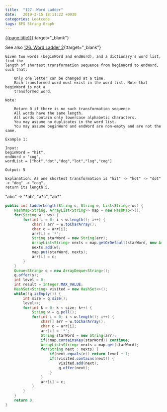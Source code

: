```yaml
---
title:  "127. Word Ladder"
date:   2019-3-15 18:11:22 +0930
categories: Leetcode
tags: BFS String Graph
---
```


[{{page.title}}](https://leetcode.com/problems/word-ladder/){:target="_blank"}

See also [126. Word Ladder 2](https://leetcode.com/problems/word-ladder-ii/){:target="_blank"}


    Given two words (beginWord and endWord), and a dictionary's word list, find the
    length of shortest transformation sequence from beginWord to endWord, such that:

        Only one letter can be changed at a time.
        Each transformed word must exist in the word list. Note that beginWord is not a
        transformed word.

    Note:

        Return 0 if there is no such transformation sequence.
        All words have the same length.
        All words contain only lowercase alphabetic characters.
        You may assume no duplicates in the word list.
        You may assume beginWord and endWord are non-empty and are not the same.

    Example 1:

    Input:
    beginWord = "hit",
    endWord = "cog",
    wordList = ["hot","dot","dog","lot","log","cog"]

    Output: 5

    Explanation: As one shortest transformation is "hit" -> "hot" -> "dot" -> "dog" -> "cog",
    return its length 5.

"abc" -> "\*ab", "a\*c", "ab\*"

```java
public int ladderLength(String s, String e, List<String> ws) {
    HashMap<String, ArrayList<String>> map = new HashMap<>();
    for(String w : ws) {
        for(int i = 0; i < w.length(); i++) {
            char[] arr = w.toCharArray();
            char c = arr[i];
            arr[i] = '*';
            String starWord = new String(arr);
            ArrayList<String> nexts = map.getOrDefault(starWord, new ArrayList<String>());
            nexts.add(w);
            map.put(starWord, nexts);
            arr[i] = c;
        }
    }
    Queue<String> q = new ArrayDeque<String>();
    q.offer(s);
    int level = 0;
    int result = Integer.MAX_VALUE;
    HashSet<String> visited = new HashSet<>();
    while(!q.isEmpty()) {
        int size = q.size();
        level++;
        for(int k = 0; k < size; k++) {
            String w = q.poll();
            for(int i = 0; i < w.length(); i++) {
                char[] arr = w.toCharArray();
                char c = arr[i];
                arr[i] = '*';
                String starWord = new String(arr);
                if(!map.containsKey(starWord)) continue;
                ArrayList<String> nexts = map.get(starWord);
                for(String next : nexts) {
                    if(next.equals(e)) return level + 1;
                    if(!visited.contains(next)) {
                        visited.add(next);
                        q.offer(next);
                    }
                }
                arr[i] = c;
            }
        }
    }
    return 0;
}
```
